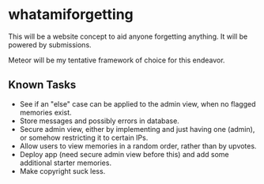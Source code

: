 whatamiforgetting
=================
This will be a website concept to aid anyone forgetting anything. It will be powered by submissions.

Meteor will be my tentative framework of choice for this endeavor.

Known Tasks
-----------
* See if an "else" case can be applied to the admin view, when no flagged memories exist.
* Store messages and possibly errors in database.
* Secure admin view, either by implementing and just having one (admin), or somehow restricting it to certain IPs.
* Allow users to view memories in a random order, rather than by upvotes.
* Deploy app (need secure admin view before this) and add some additional starter memories.
* Make copyright suck less.